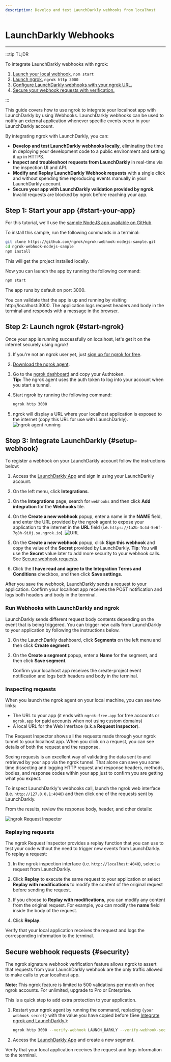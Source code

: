 ```yaml
---
description: Develop and test LaunchDarkly webhooks from localhost
---
```


# LaunchDarkly Webhooks

---

:::tip TL;DR

To integrate LaunchDarkly webhooks with ngrok:

1. [Launch your local webhook.](#start-your-app) `npm start`
1. [Launch ngrok.](#start-ngrok) `ngrok http 3000`
1. [Configure LaunchDarkly webhooks with your ngrok URL.](#setup-webhook)
1. [Secure your webhook requests with verification.](#security)

:::

This guide covers how to use ngrok to integrate your localhost app with LaunchDarkly by using Webhooks.
LaunchDarkly webhooks can be used to notify an external application whenever specific events occur in your LaunchDarkly account.

By integrating ngrok with LaunchDarkly, you can:

- **Develop and test LaunchDarkly webhooks locally**, eliminating the time in deploying your development code to a public environment and setting it up in HTTPS.
- **Inspect and troubleshoot requests from LaunchDarkly** in real-time via the inspection UI and API.
- **Modify and Replay LaunchDarkly Webhook requests** with a single click and without spending time reproducing events manually in your LaunchDarkly account.
- **Secure your app with LaunchDarkly validation provided by ngrok**. Invalid requests are blocked by ngrok before reaching your app.

## **Step 1**: Start your app {#start-your-app}

For this tutorial, we'll use the [sample NodeJS app available on GitHub](https://github.com/ngrok/ngrok-webhook-nodejs-sample).

To install this sample, run the following commands in a terminal:

```bash
git clone https://github.com/ngrok/ngrok-webhook-nodejs-sample.git
cd ngrok-webhook-nodejs-sample
npm install
```

This will get the project installed locally.

Now you can launch the app by running the following command:

```bash
npm start
```

The app runs by default on port 3000.

You can validate that the app is up and running by visiting http://localhost:3000. The application logs request headers and body in the terminal and responds with a message in the browser.

## **Step 2**: Launch ngrok {#start-ngrok}

Once your app is running successfully on localhost, let's get it on the internet securely using ngrok!

1. If you're not an ngrok user yet, just [sign up for ngrok for free](https://ngrok.com/signup).

1. [Download the ngrok agent](https://ngrok.com/download).

1. Go to the [ngrok dashboard](https://dashboard.ngrok.com) and copy your Authtoken. <br />
   **Tip:** The ngrok agent uses the auth token to log into your account when you start a tunnel.
1. Start ngrok by running the following command:

   ```bash
   ngrok http 3000
   ```

1. ngrok will display a URL where your localhost application is exposed to the internet (copy this URL for use with LaunchDarkly).
   ![ngrok agent running](/img/integrations/launch_ngrok_tunnel.png)

## **Step 3**: Integrate LaunchDarkly {#setup-webhook}

To register a webhook on your LaunchDarkly account follow the instructions below:

1. Access the [LaunchDarkly App](https://app.launchdarkly.com/) and sign in using your LaunchDarkly account.

1. On the left menu, click **Integrations**.

1. On the **Integrations** page, search for `webhooks` and then click **Add integration** for the **Webhooks** tile.

1. On the **Create a new webhook** popup, enter a name in the **NAME** field, and enter the URL provided by the ngrok agent to expose your application to the internet in the **URL** field (i.e. `https://1a2b-3c4d-5e6f-7g8h-9i0j.sa.ngrok.io`).
   ![URL](img/ngrok_url_configuration_launchdarkly.png)

1. On the **Create a new webhook** popup, click **Sign this webhook** and copy the value of the **Secret** provided by LaunchDarkly.
   **Tip**: You will use the **Secret** value later to add more security to your webhook calls. See [Secure webhook requests](#security).

1. Click the **I have read and agree to the Integration Terms and Conditions** checkbox, and then click **Save settings**.

After you save the webhook, LaunchDarkly sends a request to your application. Confirm your localhost app receives the POST notification and logs both headers and body in the terminal.

### Run Webhooks with LaunchDarkly and ngrok

LaunchDarkly sends different request body contents depending on the event that is being triggered.
You can trigger new calls from LaunchDarkly to your application by following the instructions below.

1. On the LaunchDarkly dashboard, click **Segments** on the left menu and then click **Create segment**.

1. On the **Create a segment** popup, enter a **Name** for the segment, and then click **Save segment**.

   Confirm your localhost app receives the create-project event notification and logs both headers and body in the terminal.

### Inspecting requests

When you launch the ngrok agent on your local machine, you can see two links:

- The URL to your app (it ends with `ngrok-free.app` for free accounts or `ngrok.app` for paid accounts when not using custom domains)
- A local URL for the Web Interface (a.k.a **Request Inspector**).

The Request Inspector shows all the requests made through your ngrok tunnel to your localhost app. When you click on a request, you can see details of both the request and the response.

Seeing requests is an excellent way of validating the data sent to and retrieved by your app via the ngrok tunnel. That alone can save you some time dissecting and logging HTTP request and response headers, methods, bodies, and response codes within your app just to confirm you are getting what you expect.

To inspect LaunchDarkly's webhooks call, launch the ngrok web interface (i.e. `http://127.0.0.1:4040`) and then click one of the requests sent by LaunchDarkly.

From the results, review the response body, header, and other details:

![ngrok Request Inspector](img/ngrok_introspection_launchdarkly_webhooks.png)

### Replaying requests

The ngrok Request Inspector provides a replay function that you can use to test your code without the need to trigger new events from LaunchDarkly. To replay a request:

1. In the ngrok inspection interface (i.e. `http://localhost:4040`), select a request from LaunchDarkly.

1. Click **Replay** to execute the same request to your application or select **Replay with modifications** to modify the content of the original request before sending the request.

1. If you choose to **Replay with modifications**, you can modify any content from the original request. For example, you can modify the **name** field inside the body of the request.

1. Click **Replay**.

Verify that your local application receives the request and logs the corresponding information to the terminal.

## Secure webhook requests {#security}

The ngrok signature webhook verification feature allows ngrok to assert that requests from your LaunchDarkly webhook are the only traffic allowed to make calls to your localhost app.

**Note:** This ngrok feature is limited to 500 validations per month on free ngrok accounts. For unlimited, upgrade to Pro or Enterprise.

This is a quick step to add extra protection to your application.

1. Restart your ngrok agent by running the command, replacing `{your webhook secret}` with the value you have copied before (See [Integrate ngrok and LaunchDarkly.](#setup-webhook)):

   ```bash
   ngrok http 3000 --verify-webhook LAUNCH_DARKLY --verify-webhook-secret {your webhook secret}
   ```

1. Access the [LaunchDarkly App](https://app.launchdarkly.com/) and create a new segment.

Verify that your local application receives the request and logs information to the terminal.
